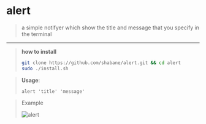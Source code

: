 # alert

> a simple notifyer which show the title and message that you specify in the terminal

---

> __how to install__
>
>```bash
>git clone https://github.com/shabane/alert.git && cd alert
>sudo ./install.sh
>```



> __Usage__:
>
>  ```alert 'title' 'message'```

> Example
> 
> ![alert](https://s4.uupload.ir/files/alert_82hb.gif)
